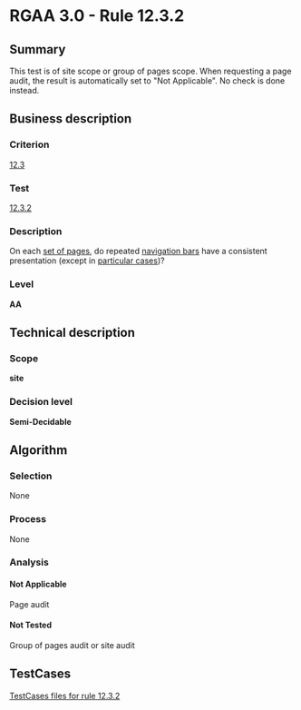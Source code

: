 # RGAA 3.0 -  Rule 12.3.2

## Summary

This test is of site scope or group of pages scope. When requesting a page audit, the result is automatically set to "Not Applicable". No check is done instead.

## Business description

### Criterion

[12.3](http://asqatasun.github.io/RGAA--3.0--EN/RGAA3.0_Criteria_English_version_v1.html#crit-12-3)

### Test

[12.3.2](http://asqatasun.github.io/RGAA--3.0--EN/RGAA3.0_Criteria_English_version_v1.html#test-12-3-2)

### Description
On each <a href="http://asqatasun.github.io/RGAA--3.0--EN/RGAA3.0_Glossary_English_version_v1.html#mEnsemblePages">set
  of pages</a>, do repeated <a href="http://asqatasun.github.io/RGAA--3.0--EN/RGAA3.0_Glossary_English_version_v1.html#mBarreNav">navigation bars</a> have a
    consistent presentation (except in <a title="Particular cases for criterion 12.3" href="http://asqatasun.github.io/RGAA--3.0--EN/RGAA3.0_Particular_cases_English_version_v1.html#cpCrit12-">particular cases</a>)? 


### Level

**AA**

## Technical description

### Scope

**site**

### Decision level

**Semi-Decidable**

## Algorithm

### Selection

None

### Process

None

### Analysis

#### Not Applicable

Page audit 

#### Not Tested

Group of pages audit or site audit



##  TestCases 

[TestCases files for rule 12.3.2](https://gitlab.com/asqatasun/Asqatasun/-/tree/master/rules/rules-rgaa3.0/src/test/resources/testcases/rgaa30/Rgaa30Rule120302/) 


